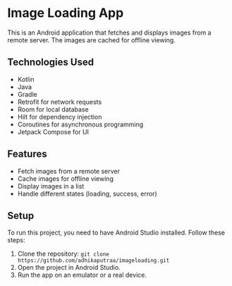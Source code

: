 # Image Loading App

This is an Android application that fetches and displays images from a remote server. The images are cached for offline viewing.

## Technologies Used

- Kotlin
- Java
- Gradle
- Retrofit for network requests
- Room for local database
- Hilt for dependency injection
- Coroutines for asynchronous programming
- Jetpack Compose for UI

## Features

- Fetch images from a remote server
- Cache images for offline viewing
- Display images in a list
- Handle different states (loading, success, error)

## Setup

To run this project, you need to have Android Studio installed. Follow these steps:

1. Clone the repository: `git clone https://github.com/adhikaputraa/imageloading.git`
2. Open the project in Android Studio.
3. Run the app on an emulator or a real device.
